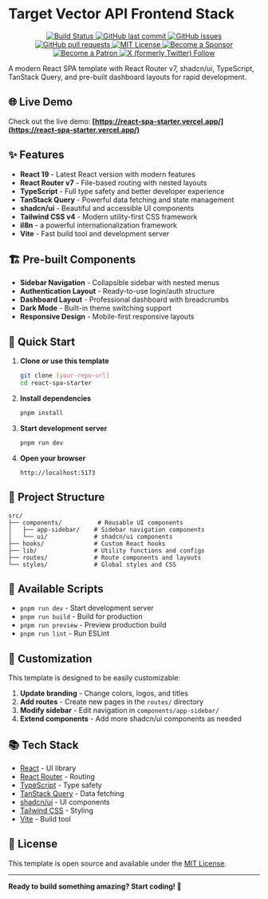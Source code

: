 # Target Vector API Frontend Stack

<p align="center">
    <a href="https://github.com/Voidware-Prohibited/targetvector-api-frontend-stack/commits/master">
    <img src="https://vercelbadge.vercel.app/api/Voidware-Prohibited/targetvector-api-frontend-stack?plastic"
         alt="Build Status">
    </a>
    <a href="https://github.com/Voidware-Prohibited/targetvector-api-frontend-stack/commits/master">
    <img src="https://img.shields.io/github/last-commit/Voidware-Prohibited/targetvector-api-frontend-stack.svg?style=flat-square&logo=github&logoColor=white"
         alt="GitHub last commit">
    </a>
    <a href="https://github.com/Voidware-Prohibited/targetvector-api-frontend-stack/issues">
    <img src="https://img.shields.io/github/issues-raw/Voidware-Prohibited/targetvector-api-frontend-stack.svg?style=flat-square&logo=github&logoColor=white"
         alt="GitHub issues">
    </a>
    <a href="https://github.com/Voidware-Prohibited/targetvector-api-frontend-stack/pulls">
    <img src="https://img.shields.io/github/issues-pr-raw/Voidware-Prohibited/targetvector-api-frontend-stack.svg?style=flat-square&logo=github&logoColor=white"
         alt="GitHub pull requests">
    </a>
    <a href="https://github.com/Voidware-Prohibited/targetvector-api-frontend-stack/blob/master/LICENSE">
    <img src="https://img.shields.io/badge/License-MIT-yellow.svg"
         alt="MIT License">
    </a>
    <a href="https://github.com/sponsors/colorindarkness">
    <img src="https://img.shields.io/github/sponsors/colorindarkness.svg?style=flat-square&logo=github&logoColor=white"
         alt="Become a Sponsor">
    </a>
    <a href="https://www.patreon.com/colorindarkness">
    <img src="https://img.shields.io/endpoint.svg?url=https%3A%2F%2Fshieldsio-patreon.vercel.app%2Fapi%3Fusername%3Dcolorindarkness%26type%3Dpatrons&style=flat"
         alt="Become a Patron">
    </a>
    <a href="https://www.x.com/voidwarex">
    <img alt="X (formerly Twitter) Follow" src="https://img.shields.io/twitter/follow/voidwarex?style=flat&logo=x">
     </a>
</p>

A modern React SPA template with React Router v7, shadcn/ui, TypeScript, TanStack Query, and pre-built dashboard layouts for rapid development.

## 🌐 Live Demo

Check out the live demo: **[https://react-spa-starter.vercel.app/](https://react-spa-starter.vercel.app/)**

## ✨ Features

- **React 19** - Latest React version with modern features
- **React Router v7** - File-based routing with nested layouts
- **TypeScript** - Full type safety and better developer experience
- **TanStack Query** - Powerful data fetching and state management
- **shadcn/ui** - Beautiful and accessible UI components
- **Tailwind CSS v4** - Modern utility-first CSS framework
- **il8n** - a powerful internationalization framework
- **Vite** - Fast build tool and development server

## 🏗️ Pre-built Components

- **Sidebar Navigation** - Collapsible sidebar with nested menus
- **Authentication Layout** - Ready-to-use login/auth structure
- **Dashboard Layout** - Professional dashboard with breadcrumbs
- **Dark Mode** - Built-in theme switching support
- **Responsive Design** - Mobile-first responsive layouts

## 🚀 Quick Start

1. **Clone or use this template**

   ```bash
   git clone [your-repo-url]
   cd react-spa-starter
   ```

2. **Install dependencies**

   ```bash
   pnpm install
   ```

3. **Start development server**

   ```bash
   pnpm run dev
   ```

4. **Open your browser**
   ```
   http://localhost:5173
   ```

## 📁 Project Structure

```
src/
├── components/          # Reusable UI components
│   ├── app-sidebar/    # Sidebar navigation components
│   └── ui/             # shadcn/ui components
├── hooks/              # Custom React hooks
├── lib/                # Utility functions and configs
├── routes/             # Route components and layouts
└── styles/             # Global styles and CSS
```

## 🔧 Available Scripts

- `pnpm run dev` - Start development server
- `pnpm run build` - Build for production
- `pnpm run preview` - Preview production build
- `pnpm run lint` - Run ESLint

## 🎨 Customization

This template is designed to be easily customizable:

1. **Update branding** - Change colors, logos, and titles
2. **Add routes** - Create new pages in the `routes/` directory
3. **Modify sidebar** - Edit navigation in `components/app-sidebar/`
4. **Extend components** - Add more shadcn/ui components as needed

## 📚 Tech Stack

- [React](https://react.dev/) - UI library
- [React Router](https://reactrouter.com/) - Routing
- [TypeScript](https://www.typescriptlang.org/) - Type safety
- [TanStack Query](https://tanstack.com/query) - Data fetching
- [shadcn/ui](https://ui.shadcn.com/) - UI components
- [Tailwind CSS](https://tailwindcss.com/) - Styling
- [Vite](https://vitejs.dev/) - Build tool

## 📄 License

This template is open source and available under the [MIT License](LICENSE).

---

**Ready to build something amazing? Start coding! 🚀**
